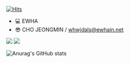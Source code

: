 [![Hits](https://hits.seeyoufarm.com/api/count/incr/badge.svg?url=https%3A%2F%2Fgithub.com%2Fsuga0613%2Fhit-counter&count_bg=%2379C83D&title_bg=%23555555&icon=postwoman.svg&icon_color=%23E7E7E7&title=hits&edge_flat=false)](https://hits.seeyoufarm.com)

* 💻 EWHA
* 😎 CHO JEONGMIN / whwjdals@ewhain.net

<img src="https://img.shields.io/badge/c-A8B9CC?style=flat-square&logo=C&logoColor=white"/> <img src="https://img.shields.io/badge/python-3776AB?style=flat-square&logo=Python&logoColor=white"/> 
 


![Anurag's GitHub stats](https://github-readme-stats.vercel.app/api?username=suga0613&show_icons=true&theme=radical)
